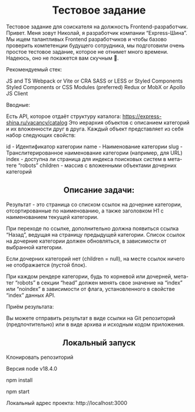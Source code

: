 <h1 align='center'>Тестовое задание</h1>

Тестовое задание для соискателя на должность Frontend-разработчик.
Привет. Меня зовут Николай, я разработчик компании “Express-Шина”. Мы ищем талантливых Frontend разработчиков и чтобы базово проверить компетенции будущего сотрудника, мы подготовили очень простое тестовое задание, которое не отнимет много времени. Надеюсь, оно не покажется вам скучным 🙂.

Рекомендуемый стек:

JS and TS
Webpack or Vite or CRA
SASS or LESS or Styled Components
Styled Components or CSS Modules (preferred)
Redux or MobX or Apollo JS Client

Вводные:

Есть API, которое отдаёт структуру каталога: https://express-shina.ru/vacancy/catalog
Это иерархия объектов с описанием категорий и их вложенности друг в друга.
Каждый объект представляет из себя набор следующих свойств:

id - Идентификатор категории
name - Наименование категории
slug - Транслитерированное наименование категории (например, для URL)
index - доступна ли страница для индекса поисковых систем в мета-теге “robots”
children - массив с вложенными объектами дочерних категорий

<h2 align='center'>Описание задачи:</h2>

Результат - это страница со списком ссылок на дочерние категории, отсортированные по наименованию, а также заголовком H1 с наименованием текущей категории.

При переходе по ссылке, дополнительно должна появиться ссылка “Назад”, ведущая на страницу предыдущей категории. Список ссылок на дочерние категории должен обновляться, в зависимости от выбранной категории.

Если дочерних категорий нет (children = null), на месте ссылок ничего не отображается (пустой блок).

При каждом рендере категории, будь то корневой или дочерней, мета-тег “robots” в секции “head” должен менять свое значение на “index” или “noindex” в зависимости от флага, установленного в свойстве “index” данных API.

Приём результата:

Вы можете отправить результат в виде ссылки на Git репозиторий (предпочтительно) или в виде архива и исходным кодом приложения.

<h2 align='center'>Локальный запуск</h2>

Клонировать репозиторий

Версия node v18.4.0

npm install

npm start

Локальный адрес проекта: http://localhost:3000